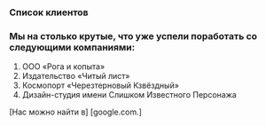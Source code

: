 ### Cписок клиентов
### Мы на столько крутые, что уже успели поработать со следующими компаниями:
1. ООО «Рога и копыта» 
2. Издательство «Читый лист»
3. Космопорт «Черезтерновый Кзвёздный»
4. Дизайн-студия имени Слишком Известного Персонажа

 [Нас можно найти в] [google.com.]